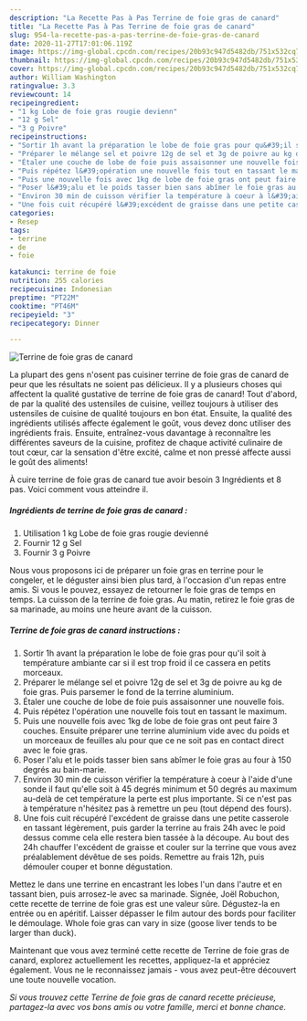 ```yaml
---
description: "La Recette Pas à Pas Terrine de foie gras de canard"
title: "La Recette Pas à Pas Terrine de foie gras de canard"
slug: 954-la-recette-pas-a-pas-terrine-de-foie-gras-de-canard
date: 2020-11-27T17:01:06.119Z
image: https://img-global.cpcdn.com/recipes/20b93c947d5482db/751x532cq70/terrine-de-foie-gras-de-canard-photo-principale-de-la-recette.jpg
thumbnail: https://img-global.cpcdn.com/recipes/20b93c947d5482db/751x532cq70/terrine-de-foie-gras-de-canard-photo-principale-de-la-recette.jpg
cover: https://img-global.cpcdn.com/recipes/20b93c947d5482db/751x532cq70/terrine-de-foie-gras-de-canard-photo-principale-de-la-recette.jpg
author: William Washington
ratingvalue: 3.3
reviewcount: 14
recipeingredient:
- "1 kg Lobe de foie gras rougie devienn"
- "12 g Sel"
- "3 g Poivre"
recipeinstructions:
- "Sortir 1h avant la préparation le lobe de foie gras pour qu&#39;il soit à température ambiante car si il est trop froid il ce cassera en petits morceaux."
- "Préparer le mélange sel et poivre 12g de sel et 3g de poivre au kg de foie gras. Puis parsemer le fond de la terrine aluminium."
- "Étaler une couche de lobe de foie puis assaisonner une nouvelle fois."
- "Puis répétez l&#39;opération une nouvelle fois tout en tassant le maximum."
- "Puis une nouvelle fois avec 1kg de lobe de foie gras ont peut faire 3 couches. Ensuite préparer une terrine aluminium vide avec du poids et un morceaux de feuilles alu pour que ce ne soit pas en contact direct avec le foie gras."
- "Poser l&#39;alu et le poids tasser bien sans abîmer le foie gras au four à 150 degrés au bain-marie."
- "Environ 30 min de cuisson vérifier la température à coeur à l&#39;aide d&#39;une sonde il faut qu&#39;elle soit à 45 degrés minimum et 50 degrés au maximum au-delà de cet température la perte est plus importante. Si ce n&#39;est pas à température n&#39;hésitez pas à remettre un peu (tout dépend des fours)."
- "Une fois cuit récupéré l&#39;excédent de graisse dans une petite casserole en tassant légèrement, puis garder la terrine au frais 24h avec le poid dessus comme cela elle restera bien tassée à la découpe. Au bout des 24h chauffer l&#39;excédent de graisse et couler sur la terrine que vous avez préalablement dévêtue de ses poids. Remettre au frais 12h, puis démouler couper et bonne dégustation."
categories:
- Resep
tags:
- terrine
- de
- foie

katakunci: terrine de foie 
nutrition: 255 calories
recipecuisine: Indonesian
preptime: "PT22M"
cooktime: "PT46M"
recipeyield: "3"
recipecategory: Dinner

---
```



![Terrine de foie gras de canard](https://img-global.cpcdn.com/recipes/20b93c947d5482db/751x532cq70/terrine-de-foie-gras-de-canard-photo-principale-de-la-recette.jpg)

La plupart des gens n'osent pas cuisiner terrine de foie gras de canard de peur que les résultats ne soient pas délicieux. Il y a plusieurs choses qui affectent la qualité gustative de terrine de foie gras de canard! Tout d'abord, de par la qualité des ustensiles de cuisine, veillez toujours à utiliser des ustensiles de cuisine de qualité toujours en bon état. Ensuite, la qualité des ingrédients utilisés affecte également le goût, vous devez donc utiliser des ingrédients frais. Ensuite, entraînez-vous davantage à reconnaître les différentes saveurs de la cuisine, profitez de chaque activité culinaire de tout cœur, car la sensation d'être excité, calme et non pressé affecte aussi le goût des aliments!

<!--inarticleads1-->

À cuire terrine de foie gras de canard tue avoir besoin 3 Ingrédients et 8 pas. Voici comment vous atteindre il.

##### Ingrédients de terrine de foie gras de canard :

1. Utilisation 1 kg Lobe de foie gras rougie devienné
1. Fournir 12 g Sel
1. Fournir 3 g Poivre


Nous vous proposons ici de préparer un foie gras en terrine pour le congeler, et le déguster ainsi bien plus tard, à l&#39;occasion d&#39;un repas entre amis. Si vous le pouvez, essayez de retourner le foie gras de temps en temps. La cuisson de la terrine de foie gras. Au matin, retirez le foie gras de sa marinade, au moins une heure avant de la cuisson. 

<!--inarticleads2-->

##### Terrine de foie gras de canard instructions :

1. Sortir 1h avant la préparation le lobe de foie gras pour qu&#39;il soit à température ambiante car si il est trop froid il ce cassera en petits morceaux.
1. Préparer le mélange sel et poivre 12g de sel et 3g de poivre au kg de foie gras. Puis parsemer le fond de la terrine aluminium.
1. Étaler une couche de lobe de foie puis assaisonner une nouvelle fois.
1. Puis répétez l&#39;opération une nouvelle fois tout en tassant le maximum.
1. Puis une nouvelle fois avec 1kg de lobe de foie gras ont peut faire 3 couches. Ensuite préparer une terrine aluminium vide avec du poids et un morceaux de feuilles alu pour que ce ne soit pas en contact direct avec le foie gras.
1. Poser l&#39;alu et le poids tasser bien sans abîmer le foie gras au four à 150 degrés au bain-marie.
1. Environ 30 min de cuisson vérifier la température à coeur à l&#39;aide d&#39;une sonde il faut qu&#39;elle soit à 45 degrés minimum et 50 degrés au maximum au-delà de cet température la perte est plus importante. Si ce n&#39;est pas à température n&#39;hésitez pas à remettre un peu (tout dépend des fours).
1. Une fois cuit récupéré l&#39;excédent de graisse dans une petite casserole en tassant légèrement, puis garder la terrine au frais 24h avec le poid dessus comme cela elle restera bien tassée à la découpe. Au bout des 24h chauffer l&#39;excédent de graisse et couler sur la terrine que vous avez préalablement dévêtue de ses poids. Remettre au frais 12h, puis démouler couper et bonne dégustation.


Mettez le dans une terrine en encastrant les lobes l&#39;un dans l&#39;autre et en tassant bien, puis arrosez-le avec sa marinade. Signée, Joël Robuchon, cette recette de terrine de foie gras est une valeur sûre. Dégustez-la en entrée ou en apéritif. Laisser dépasser le film autour des bords pour faciliter le démoulage. Whole foie gras can vary in size (goose liver tends to be larger than duck). 

<!--inarticleads1-->

<p>
Maintenant que vous avez terminé cette recette de Terrine de foie gras de canard, explorez actuellement les recettes, appliquez-la et appréciez également. Vous ne le reconnaissez jamais - vous avez peut-être découvert une toute nouvelle vocation.
</p>

<p>
<i>Si vous trouvez cette Terrine de foie gras de canard recette précieuse, partagez-la avec vos bons amis ou votre famille, merci et bonne chance.</i>
</p>
